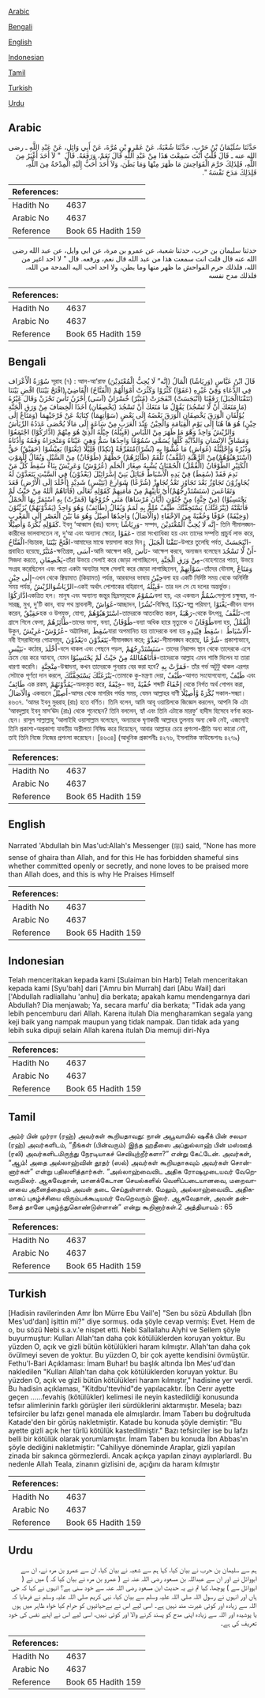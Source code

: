 [Arabic](#arabic)

[Bengali](#bengali)

[English](#english)

[Indonesian](#indonesian)

[Tamil](#tamil)

[Turkish](#turkish)

[Urdu](#urdu)

## Arabic


<div dir="rtl" lang="ar" style={{fontSize:'larger',backgroundColor:'#f8f9fa',padding:20}}>
حَدَّثَنَا سُلَيْمَانُ بْنُ حَرْبٍ، حَدَّثَنَا شُعْبَةُ، عَنْ عَمْرِو بْنِ مُرَّةَ، عَنْ أَبِي وَائِلٍ، عَنْ عَبْدِ اللَّهِ ـ رضى الله عنه ـ قَالَ قُلْتُ أَنْتَ سَمِعْتَ هَذَا مِنْ عَبْدِ اللَّهِ قَالَ نَعَمْ، وَرَفَعَهُ‏.‏ قَالَ ‏ "‏ لاَ أَحَدَ أَغْيَرُ مِنَ اللَّهِ، فَلِذَلِكَ حَرَّمَ الْفَوَاحِشَ مَا ظَهَرَ مِنْهَا وَمَا بَطَنَ، وَلاَ أَحَدَ أَحَبُّ إِلَيْهِ الْمِدْحَةُ مِنَ اللَّهِ، فَلِذَلِكَ مَدَحَ نَفْسَهُ ‏"‏‏.‏
</div>
<div style={{backgroundColor:'#f8f9fa',padding:20, marginBottom: 10}}><table> <thead> <tr> <th>References:</th> <th></th> </tr> </thead> <tbody><tr><td>Hadith No</td><td>4637</td></tr><tr><td>Arabic No</td><td>4637</td></tr><tr><td>Reference</td><td>Book 65 Hadith 159</td></tr></tbody></table></div>


<div dir="rtl" lang="ar" style={{fontSize:'larger',backgroundColor:'#f8f9fa',padding:20}}>
حدثنا سليمان بن حرب، حدثنا شعبة، عن عمرو بن مرة، عن ابي وايل، عن عبد الله رضى الله عنه قال قلت انت سمعت هذا من عبد الله قال نعم، ورفعه. قال " لا احد اغير من الله، فلذلك حرم الفواحش ما ظهر منها وما بطن، ولا احد احب اليه المدحة من الله، فلذلك مدح نفسه
</div>
<div style={{backgroundColor:'#f8f9fa',padding:20, marginBottom: 10}}><table> <thead> <tr> <th>References:</th> <th></th> </tr> </thead> <tbody><tr><td>Hadith No</td><td>4637</td></tr><tr><td>Arabic No</td><td>4637</td></tr><tr><td>Reference</td><td>Book 65 Hadith 159</td></tr></tbody></table></div>

## Bengali


<div dir="ltr" lang="bn" style={{fontSize:'larger',backgroundColor:'#f8f9fa',padding:20}}>
سُوْرَةُ الْأَعْرَاف সূরাহ (৭) : আল-আ‘রাফ قَالَ ابْنُ عَبَّاسٍ (وَرِيَاشًا) الْمَالُ (إِنَّه” لَا يُحِبُّ الْمُعْتَدِيْنَ) فِي الدُّعَاءِ وَفِيْ غَيْرِهِ (عَفَوْا) كَثُرُوْا وَكَثُرَتْ أَمْوَالُهُمْ (الْفَتَّاحُ) الْقَاضِيْ (افْتَحْ بَيْنَنَا) اقْضِ بَيْنَنَا (نَتَقْنَاالْجَبَلَ) رَفَعْنَا (انْبَجَسَتْ) انْفَجَرَتْ (مُتَبَّرٌ) خُسْرَانٌ (آسَى) أَحْزَنُ تَأْسَ تَحْزَنْ وَقَالَ غَيْرُهُ (مَا مَنَعَكَ أَنْ لَّا تَسْجُدَ) يَقُوْلُ مَا مَنَعَكَ أَنْ تَسْجُدَ (يَخْصِفَانِ) أَخَذَا الْخِصَافَ مِنْ وَرَقِ الْجَنَّةِ يُؤَلِّفَانِ الْوَرَقَ يَخْصِفَانِ الْوَرَقَ بَعْضَهُ إِلَى بَعْضٍ (سَوْاٰتِهِمَا) كِنَايَةٌ عَنْ فَرْجَيْهِمَا (وَمَتَاعٌ إِلٰى حِيْنٍ) هُوَ هَا هُنَا إِلَى يَوْمِ الْقِيَامَةِ وَالْحِيْنُ عِنْدَ الْعَرَبِ مِنْ سَاعَةٍ إِلَى مَالَا يُحْصَى عَدَدُهُ الرِّيَاشُ وَالرِّيْشُ وَاحِدٌ وَهْوَ مَا ظَهَرَ مِنْ اللِّبَاسِ (قَبِيْلُهُ) جِيْلُهُ الَّذِيْ هُوَ مِنْهُمْ (ادَّارَكُوْا) اجْتَمَعُوْا وَمَشَاقُّ الإِنْسَانِ وَالدَّابَّةِ كُلُّهَا يُسَمَّى سُمُوْمًا وَاحِدُهَا سَمٌّ وَهِيَ عَيْنَاهُ وَمَنْخِرَاهُ وَفَمُهُ وَأُذُنَاهُ وَدُبُرُهُ وَإِحْلِيْلُهُ (غَوَاشٍ) مَا غُشُّوْا بِهِ (نُشُرًا)مُتَفَرِّقَةً (نَكِدًا) قَلِيْلًا (يَغْنَوْا) يَعِيْشُوْا (حَقِيْقٌ) حَقٌّ (اسْتَرْهَبُوْهُمْ)مِنْ الرَّهْبَةِ (تَلَقَّفُ) تَلْقَمُ (طَآئِرُهُمْ) حَظُّهُمْ (طُوْفَانٌ) مِنْ السَّيْلِ وَيُقَالُ لِلْمَوْتِ الْكَثِيْرِ الطُّوْفَانُ (الْقُمَّلُ) الْحُمْنَانُ يُشْبِهُ صِغَارَ الْحَلَمِ (عُرُوْشٌ) وَعَرِيْشٌ بِنَاءٌ سُقِطَ كُلُّ مَنْ نَدِمَ فَقَدْ (سُقِطَ) فِيْ يَدِهِ الْأَسْبَاطُ قَبَائِلُ بَنِيْ إِسْرَائِيْلَ (يَعْدُوْنَ) فِي السَّبْتِ يَتَعَدَّوْنَ لَهُ يُجَاوِزُوْنَ تَجَاوُزٌ بَعْدَ تَجَاوُزٍ تَعْدُ تُجَاوِزْ (شُرَّعًا) شَوَارِعَ (بَئِيْسٍ) شَدِيْدٍ (أَخْلَدَ إِلَى الْأَرْضِ) قَعَدَ وَتَقَاعَسَ (سَنَسْتَدْرِجُهُمْ)أَيْ نَأْتِيْهِمْ مِنْ مَأْمَنِهِمْ كَقَوْلِهِ تَعَالَى (فَأَتَاهُمُ اللهُ مِنْ حَيْثُ لَمْ يَحْتَسِبُوْا) (مِنْ جِنَّةٍ) مِنْ جُنُوْنٍ (أَيَّانَ مُرْسَاهَا) مَتَى خُرُوْجُهَا (فَمَرَّتْ) بِهِ اسْتَمَرَّ بِهَا الْحَمْلُ فَأَتَمَّتْهُ (يَنْزَغَنَّكَ) يَسْتَخِفَّنَّكَ طَيْفٌ مُلِمٌّ بِهِ لَمَمٌ وَيُقَالُ (طَائِفٌ) وَهُوَ وَاحِدٌ (يَمُدُّوْنَهُمْ) يُزَيِّنُوْنَ (وَخِيْفَةً) خَوْفًا وَخُفْيَةً مِنَ الإِخْفَاءِ (وَالْآصَالُ) وَاحِدُهَا أَصِيْلٌ وَهُوَ مَا بَيْنَ الْعَصْرِ إِلَى الْمَغْرِبِ كَقَوْلِهِ بُكْرَةً وَأَصِيْلًا. ইবনু ‘আব্বাস (রাঃ) বলেন; وَرِيَاشًا- সম্পদ, إِنَّه لَا يُحِبُّ الْمُعْتَدِيْنَ- তিনি সীমালঙ্ঘনকারীদের ভালবাসতেন না, দু‘আ এবং অন্যান্য ক্ষেত্রে, عَفَوْا- তারা সংখ্যাধিক্য হয় এবং তাদের সম্পত্তি প্রাচুর্য লাভ করে, الْفَتَّاحُ-বিচারক, افْتَحْ بَيْنَنَا-আমাদের মাঝে ফয়সালা করে দিন। نَتَقْنَا الْجَبَلَ-উপরে তুলেছি পর্বত, انْبَجَسَتْ- প্রবাহিত হয়েছে,مُتَبَّرٌ-ক্ষতিগ্রস্ত, آسَى-আমি আক্ষেপ করি, تَأْسَ- আক্ষেপ করবে, অন্যজন বলেছেন أَنْ لَّا تَسْجُدَ- সিজদা করতে, يَخْصِفَانِ-তাঁরা উভয়ে সেলাই করে জোড়া লাগাচ্ছিলেন, مِنْ وَرَقِ الْجَنَّةِ-বেহেশতের পাতা, উভয়ে সংগ্রহ করেছিলেন এবং পাতা একটা অন্যটার সঙ্গে সেলাই করে জোড়া লাগাচ্ছিলেন, سَوْآتِهِمْ-তাঁদের যৌনাঙ্গ, وَمَتَاعٌ إِلٰى حِيْنٍ-এখন থেকে ক্বিয়ামাত (কিয়ামত) পর্যন্ত, আরবদের ভাষায় حِيْنُবলা হয় একটি নির্দিষ্ট সময় থেকে অনির্দিষ্ট সময় পর্যন্ত, الرِّيَاشُوَالرِّيْشُ-একই অর্থাৎ পোশাকের বহিরাংশ, قَبِيْلُهُ- তার দল সে যে দলের অন্তর্ভুক্ত। ادَّارَكُوْاএকত্রিত হল। মানুষ এবং অন্যান্য জন্তুর ছিদ্রসমূহকে سُمُوْمٌবলা হয়, এর একবচন سُمُمٌّসেগুলো চক্ষুদ্বয়, নাসারন্ধ্র, মুখ, দু’টি কান, বাহ্য পথ স্রাবনালী, غَوَاشٌ-আচ্ছাদন, نُشُرًا-বিক্ষিপ্ত, نَكِدًا-স্বল্প পরিমাণ, يَغْنَوْا-জীবন যাপন করেন, حَقِيْقٌহক ও উপযুক্ত, যোগ্য, اسْتَرْهَبُوْهُمْ-তাদেরকে আতংকিত করল, رَهْبَةٌ-থেকে উৎপন্ন, تَلَقَّفُ-গো গ্রাসে গিলে ফেলা, طَآئِرُهُمْ-তাদের ভাগ্য, বন্যা, طُوْفَانٌ-বন্যা অধিক হারে মৃত্যুকে ও طُوْفَانٌবলা হয়, الْقُمَّلُ উকুন, عُرُوْشٌ-عَرِيْشٌ- অট্টালিকা, سُقِطَযারা অপমানিত হয় তাদেরকে বলা হয় سُقِطَ فِيْيَدِهِ। أَلَاسْبَاطُ-নবী ইসরাঈলের গোত্রসমূহ, يَعْدُوْنَও يَتَعَدَّوْنَ-সীমালঙ্ঘন করে; تَعَدَّوْ-সীমালঙ্ঘন করেছে, شُرَّعًا- প্রকাশ্যভাবে, بَئِيْسٍ- কঠোর, أَخْلَدَ-বসে থাকল এবং পেছনে পড়ল, سَنَسْتَدْرِجُهُمْ- তাদের নিরাপদ স্থান থেকে তাদেরকে এসে ক্রমে বের করে আনবে, যেমন فَأَتَاهُمُاللهُ مِنْ حَيْثُ لَمْ يَحْتَسِبُوْا-তাদেরকে আল্লাহ এমন শাস্তি দিলেন যা তারা ধারণা করেনি। مِنْجِنَّةٍ-উন্মাদনা, কখন তাদেরকে পুনরায় বের করা হবে? فَمَرَّتْ بِهِ- তাঁর গর্ভ অটুটু থাকল এরপর সেটাকে পূর্ণতা দান করলে, يَنْزَغَنَّكَ يَسْتَخِفَّنَّكَ-তোমাকে কু-মন্ত্রণা দেয়া, طَيْفٌ-আগত সংযোগযোগ্য, طَيْفٌ এবং طَائِفٌ এক রকম, يَمُدُّوْنَهُمْ-অলংকৃত করে, خِيْفَةٌ- ভয়, خُفْيَةٌ শব্দটি إِخْفَاءٌ থেকে নির্গত অর্থ গোপন করা, وَالْآصَالُ একবচনে أَصِيْلٌ-আসর থেকে মাগরিব পর্যন্ত সময়, যেমন আল্লাহর বাণী بُكْرَةً وَّأَصِيْلًا সকাল-সন্ধ্যা। ৪৬৩৭. ‘আমর ইবনু মুররাহ্ (রাঃ) হতে বর্ণিত। তিনি বলেন, আমি আবূ ওয়ায়িলকে জিজ্ঞেস করলেন, আপনি কি এটা ‘আবদুল্লাহ ইবনু মাস‘ঊদ (রাঃ) থেকে শুনেছেন? তিনি বললেন, হ্যাঁ এবং তিনি এটাকে মারফু‘ হাদীস হিসেবে বর্ণনা করেছেন। রাসূল সাল্লাল্লাহু ‘আলাইহি ওয়াসাল্লাম বলেছেন, অন্যায়কে ঘৃণাকারী আল্লাহর তুলনায় অন্য কেউ নেই, এজন্যেই তিনি প্রকাশ্য-অপ্রকাশ্য যাবতীয় অশ্লীলতা নিষিদ্ধ করে দিয়েছেন, আবার আল্লাহর চেয়ে প্রশংসা-প্রীতি অন্য কারো নেই, তাই তিনি নিজে নিজের প্রশংসা করেছেন। [৪৬৩৪] (আধুনিক প্রকাশনীঃ ৪২৭৬, ইসলামিক ফাউন্ডেশনঃ ৪২৭৯)
</div>
<div style={{backgroundColor:'#f8f9fa',padding:20, marginBottom: 10}}><table> <thead> <tr> <th>References:</th> <th></th> </tr> </thead> <tbody><tr><td>Hadith No</td><td>4637</td></tr><tr><td>Arabic No</td><td>4637</td></tr><tr><td>Reference</td><td>Book 65 Hadith 159</td></tr></tbody></table></div>

## English


<div dir="ltr" lang="en" style={{fontSize:'larger',backgroundColor:'#f8f9fa',padding:20}}>
Narrated 'Abdullah bin Mas'ud:Allah's Messenger (ﷺ) said, "None has more sense of ghaira than Allah, and for this He has forbidden shameful sins whether committed openly or secretly, and none loves to be praised more than Allah does, and this is why He Praises Himself
</div>
<div style={{backgroundColor:'#f8f9fa',padding:20, marginBottom: 10}}><table> <thead> <tr> <th>References:</th> <th></th> </tr> </thead> <tbody><tr><td>Hadith No</td><td>4637</td></tr><tr><td>Arabic No</td><td>4637</td></tr><tr><td>Reference</td><td>Book 65 Hadith 159</td></tr></tbody></table></div>

## Indonesian


<div dir="ltr" lang="id" style={{fontSize:'larger',backgroundColor:'#f8f9fa',padding:20}}>
Telah menceritakan kepada kami [Sulaiman bin Harb] Telah menceritakan kepada kami [Syu'bah] dari ['Amru bin Murrah] dari [Abu Wail] dari ['Abdullah radliallahu 'anhu] dia berkata; apakah kamu mendengarnya dari Abdullah? Dia menjawab; Ya, secara marfu' dia berkata; "Tidak ada yang lebih pencemburu dari Allah. Karena itulah Dia mengharamkan segala yang keji baik yang nampak maupun yang tidak nampak. Dan tidak ada yang lebih suka dipuji selain Allah karena itulah Dia memuji diri-Nya
</div>
<div style={{backgroundColor:'#f8f9fa',padding:20, marginBottom: 10}}><table> <thead> <tr> <th>References:</th> <th></th> </tr> </thead> <tbody><tr><td>Hadith No</td><td>4637</td></tr><tr><td>Arabic No</td><td>4637</td></tr><tr><td>Reference</td><td>Book 65 Hadith 159</td></tr></tbody></table></div>

## Tamil


<div dir="ltr" lang="ta" style={{fontSize:'larger',backgroundColor:'#f8f9fa',padding:20}}>
அம்ர் பின் முர்ரா (ரஹ்) அவர்கள் கூறியதாவது: நான் அபூவாயில் ஷகீக் பின் சலமா (ரஹ்) அவர்களிடம், “நீங்கள் (பின்வரும்) இந்த ஹதீஸை அப்துல்லாஹ் பின் மஸ்ஊத் (ரலி) அவர்களிடமிருந்து நேரடியாகச் செவியுற்றீர்களா?” என்று கேட்டேன். அவர்கள், “ஆம்! அதை அல்லாஹ்வின் தூதர் (ஸல்) அவர்கள் கூறியதாகவும் அவர்கள் சொன்னார்கள்” என்று பதிலளித்தார்கள். “அல்லாஹ்வைவிட அதிக ரோஷமுடையவர் வேறெவருமிலர். ஆகவேதான், மானக்கேடான செயல்களில் வெளிப்படையானவை, மறைவானவை அனைத்தையும் அவன் தடை செய்துள்ளான். மேலும், அல்லாஹ்வைவிட அதிகமாகப் புகழ்ச்சியை விரும்பக்கூடியவர் வேறெவரும் இலர். ஆகவேதான், அவன் தன்னைத் தானே புகழ்ந்துகொண்டுள்ளான்” என்று கூறினார்கள்.2 அத்தியாயம் : 65
</div>
<div style={{backgroundColor:'#f8f9fa',padding:20, marginBottom: 10}}><table> <thead> <tr> <th>References:</th> <th></th> </tr> </thead> <tbody><tr><td>Hadith No</td><td>4637</td></tr><tr><td>Arabic No</td><td>4637</td></tr><tr><td>Reference</td><td>Book 65 Hadith 159</td></tr></tbody></table></div>

## Turkish


<div dir="ltr" lang="tr" style={{fontSize:'larger',backgroundColor:'#f8f9fa',padding:20}}>
[Hadisin ravilerinden Amr İbn Mürre Ebu Vail'e] "Sen bu sözü Abdullah [İbn Mes'ud'dan] işittin mi?" diye sormuş. oda şöyle cevap vermiş: Evet. Hem de o, bu sözü Nebi s.a.v.'e nispet etti. Nebi Sallallahu Alyhi ve Sellem şöyle buyurmuştur: Kulları Allah'tan daha çok kötülüklerden koruyan yoktur. Bu yüzden O, açık ve gizli bütün kötülükleri haram kılmıştır. Allah'tan daha çok övülmeyi seven de yoktur. Bu yüzden O, bir çok ayette kendisini övmüştür. Fethu'l-Bari Açıklaması: İmam Buhar! bu başlık altında İbn Mes'ud'dan nakledilen "Kulları Allah'tan daha çok kötülüklerden koruyan yoktur. Bu yüzden O, açık ve gizli bütün kötülükleri haram kılmıştır," hadisine yer verdi. Bu hadisin açıklaması, "Kitdbu'ttevhid"de yapılacaktır. İbn Cerır ayette geçen ......fevahiş (kötülükler) kelimesi ile neyin kastedildiği konusunda tefsır alimlerinin farklı görüşler ileri sürdüklerini aktarmıştır. Mesela; bazı tefsirciler bu lafzı genel manada ele almışlardır. İmam Taberı bu doğrultuda Katade'den bir görüş nakletmiştir. Katade bu konuda şöyle demiştir: "Bu ayette gizli açık her türlü kötülük kastedilmiştir." Bazı tefsirciler ise bu lafzı belli bir kötülük olarak yorumlamıştır. İmam Taberı bu konuda İbn Abbas'ın şöyle dediğini nakletmiştir: "Cahiliyye döneminde Araplar, gizli yapılan zinada bir sakınca görmezlerdi. Ancak açıkça yapılan zinayı ayıplarlardl. Bu nedenle Allah Teala, zinanın gizlisini de, açığını da haram kılmıştır
</div>
<div style={{backgroundColor:'#f8f9fa',padding:20, marginBottom: 10}}><table> <thead> <tr> <th>References:</th> <th></th> </tr> </thead> <tbody><tr><td>Hadith No</td><td>4637</td></tr><tr><td>Arabic No</td><td>4637</td></tr><tr><td>Reference</td><td>Book 65 Hadith 159</td></tr></tbody></table></div>

## Urdu


<div dir="rtl" lang="ur" style={{fontSize:'larger',backgroundColor:'#f8f9fa',padding:20}}>
ہم سے سلیمان بن حرب نے بیان کیا، کہا ہم سے شعبہ نے بیان کیا، ان سے عمرو بن مرہ نے، ان سے ابووائل نے اور ان سے عبداللہ بن مسعود رضی اللہ عنہ نے ( عمرو بن مرہ نے بیان کیا کہ ) میں نے ( ابووائل سے ) پوچھا، کیا تم نے یہ حدیث ابن مسعود رضی اللہ عنہ سے خود سنی ہے؟ انہوں نے کہا کہ جی ہاں اور انہوں نے رسول اللہ صلی اللہ علیہ وسلم سے بیان کیا، نبی کریم صلی اللہ علیہ وسلم نے فرمایا کہ اللہ سے زیادہ اور کوئی غیرت مند نہیں ہے۔ اسی لیے اس نے بےحیائیوں کو حرام کیا خواہ ظاہر میں ہوں یا پوشیدہ اور اللہ سے زیادہ اپنی مدح کو پسند کرنے والا اور کوئی نہیں، اسی لیے اس نے اپنے نفس کی خود تعریف کی ہے۔
</div>
<div style={{backgroundColor:'#f8f9fa',padding:20, marginBottom: 10}}><table> <thead> <tr> <th>References:</th> <th></th> </tr> </thead> <tbody><tr><td>Hadith No</td><td>4637</td></tr><tr><td>Arabic No</td><td>4637</td></tr><tr><td>Reference</td><td>Book 65 Hadith 159</td></tr></tbody></table></div>
